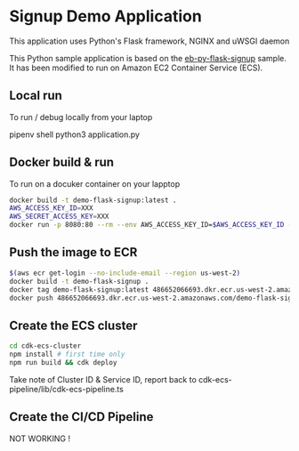 # Signup Demo Application

This application uses Python's Flask framework, NGINX and uWSGI daemon

This Python sample application is based on the [eb-py-flask-signup](https://github.com/awslabs/eb-py-flask-signup) sample. It has been modified to run on Amazon EC2 Container Service (ECS).

## Local run 

To run / debug locally from your laptop 

pipenv shell
python3 application.py 

## Docker build & run 

To run on a docuker container on your lapptop 

```bash
docker build -t demo-flask-signup:latest .
AWS_ACCESS_KEY_ID=XXX
AWS_SECRET_ACCESS_KEY=XXX
docker run -p 8080:80 --rm --env AWS_ACCESS_KEY_ID=$AWS_ACCESS_KEY_ID --env AWS_SECRET_ACCESS_KEY=$AWS_SECRET_ACCESS_KEY demo-flask-signup:latest
```

## Push the image to ECR 

```bash
$(aws ecr get-login --no-include-email --region us-west-2)
docker build -t demo-flask-signup .
docker tag demo-flask-signup:latest 486652066693.dkr.ecr.us-west-2.amazonaws.com/demo-flask-signup:latest
docker push 486652066693.dkr.ecr.us-west-2.amazonaws.com/demo-flask-signup:latest
```

## Create the ECS cluster 

```bash
cd cdk-ecs-cluster 
npm install # first time only
npm run build && cdk deploy 
```

Take note of Cluster ID & Service ID, report back to cdk-ecs-pipeline/lib/cdk-ecs-pipeline.ts 

## Create the CI/CD Pipeline

NOT WORKING !
